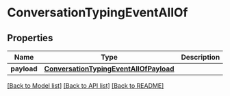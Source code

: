 # ConversationTypingEventAllOf

## Properties
Name | Type | Description | Notes
------------ | ------------- | ------------- | -------------
**payload** | [**ConversationTypingEventAllOfPayload**](ConversationTypingEventAllOfPayload.md) |  | [optional] 

[[Back to Model list]](../README.md#documentation-for-models) [[Back to API list]](../README.md#documentation-for-api-endpoints) [[Back to README]](../README.md)


